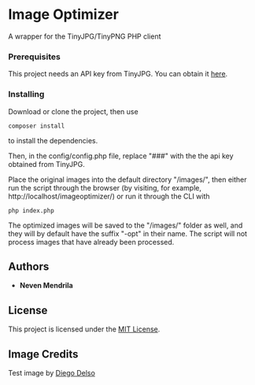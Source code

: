 # Image Optimizer

A wrapper for the TinyJPG/TinyPNG PHP client

### Prerequisites

This project needs an API key from TinyJPG. You can obtain it [here](https://tinyjpg.com/developers).

### Installing

Download or clone the project, then use 
```
composer install
```
to install the dependencies.

Then, in the config/config.php file, replace "###" with the the api key obtained from TinyJPG. 

Place the original images into the default directory "/images/", then either run the script through the browser (by visiting, for example, http://localhost/imageoptimizer/) or run it through the CLI with
```
php index.php
```

The optimized images will be saved to the "/images/" folder as well, and they will by default have the suffix "-opt" in their name. The script will not process images that have already been processed.

## Authors

* **Neven Mendrila**

## License

This project is licensed under the [MIT License](https://opensource.org/licenses/MIT).

## Image Credits

Test image by [Diego Delso](https://en.wikipedia.org/wiki/Landscape_genetics#/media/File:Parque_Eagle_River,_Anchorage,_Alaska,_Estados_Unidos,_2017-09-01,_DD_02.jpg)